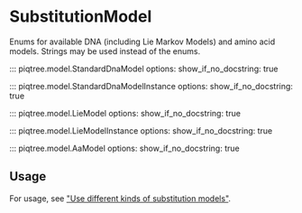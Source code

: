 # SubstitutionModel

Enums for available DNA (including Lie Markov Models) and amino acid models. Strings may be used instead of the enums.

::: piqtree.model.StandardDnaModel
    options:
        show_if_no_docstring: true

::: piqtree.model.StandardDnaModelInstance
    options:
        show_if_no_docstring: true

::: piqtree.model.LieModel
    options:
        show_if_no_docstring: true

::: piqtree.model.LieModelInstance
    options:
        show_if_no_docstring: true

::: piqtree.model.AaModel
    options:
        show_if_no_docstring: true

## Usage

For usage, see ["Use different kinds of substitution models"](../../quickstart/using_substitution_models.md#usage).
